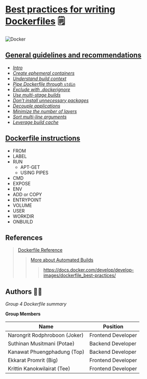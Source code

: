 # [Best practices for writing Dockerfiles](https://docs.docker.com/develop/develop-images/dockerfile_best-practices/) :spiral_notepad:

![Docker](https://miro.medium.com/max/405/1*UdM3Isk3gfnEOX7r6lWI8A.png)

## [General guidelines and recommendations](https://docs.docker.com/develop/develop-images/dockerfile_best-practices/)
  - [*Intro*](src/intro.md)
  - [*Create ephemeral containers*](src/create-ephemeral-containers.md)
  - [*Understand build context*](src/understanding-build-context)
  - [*Pipe Dockerfile through* `stdin`](src/pipe-dockerfile-through-stdin.md)
  - [*Exclude with .dockerignore*](src/exclude-with-dockerignore.md)
  - [*Use multi-stage builds*](src/use-multi-stage-builds.md)
  - [*Don’t install unnecessary packages*](src/dont-install-unnecessary-packages.md)
  - [*Decouple applications*](src/decouple-applications)
  - [*Minimize the number of layers*](src/minimize-the-number-of-layers.md)
  - [*Sort multi-line arguments*](src/sort-multiline-arguments/sort-multiline-arguments.md)
  - [*Leverage build cache*](src/leverage-build-cache/leverage-build-cache.md)
  
  
  ## [Dockerfile instructions](#)
  - FROM
  - LABEL
  - RUN
    - APT-GET
    - USING PIPES
  - CMD
  - EXPOSE
  - ENV
  - ADD or COPY
  - ENTRYPOINT
  - VOLUME
  - USER
  - WORKDIR
  - ONBUILD
    
  







## References


> [Dockerfile Reference](https://docs.docker.com/engine/reference/builder/)
>> [More about Automated Builds](https://docs.docker.com/docker-hub/builds/)
> > > https://docs.docker.com/develop/develop-images/dockerfile_best-practices/









   
 


## Authors :man_technologist:

*Group 4 Dockerfile summary*

**Group Members**

| Name | Position |
| ------ | ----------- |
| Narongrit Rodphroboon (Joker)    | Frontend Developer |
| Suthinan Musitmani (Potae) | Backend Developer |
| Kanawat Phuengphadung (Top)    | Backend Developer |
| Ekkarat Promrit (Big)    | Frontend Developer |
| Krittin Kanokwilairat (Tee)    | Frontend Developer |

